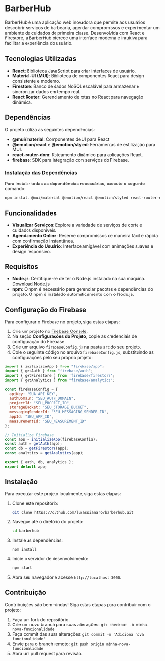 # BarberHub

BarberHub é uma aplicação web inovadora que permite aos usuários descobrir serviços de barbearia, agendar compromissos e experimentar um ambiente de cuidados de primeira classe. Desenvolvida com React e Firestore, a BarberHub oferece uma interface moderna e intuitiva para facilitar a experiência do usuário.

## Tecnologias Utilizadas

- **React**: Biblioteca JavaScript para criar interfaces de usuário.
- **Material-UI (MUI)**: Biblioteca de componentes React para design consistente e moderno.
- **Firestore**: Banco de dados NoSQL escalável para armazenar e sincronizar dados em tempo real.
- **React Router**: Gerenciamento de rotas no React para navegação dinâmica.

## Dependências

O projeto utiliza as seguintes dependências:

- **@mui/material**: Componentes de UI para React.
- **@emotion/react** e **@emotion/styled**: Ferramentas de estilização para MUI.
- **react-router-dom**: Roteamento dinâmico para aplicações React.
- **firebase**: SDK para integração com serviços do Firebase.

### Instalação das Dependências

Para instalar todas as dependências necessárias, execute o seguinte comando:

```bash
npm install @mui/material @emotion/react @emotion/styled react-router-dom firebase
```

## Funcionalidades

- **Visualizar Serviços**: Explore a variedade de serviços de corte e cuidados disponíveis.
- **Agendamento Online**: Reserve compromissos de maneira fácil e rápida com confirmação instantânea.
- **Experiência do Usuário**: Interface amigável com animações suaves e design responsivo.

## Requisitos

- **Node.js**: Certifique-se de ter o Node.js instalado na sua máquina. [Download Node.js](https://nodejs.org/)
- **npm**: O npm é necessário para gerenciar pacotes e dependências do projeto. O npm é instalado automaticamente com o Node.js.

## Configuração do Firebase

Para configurar o Firebase no projeto, siga estas etapas:

1. Crie um projeto no [Firebase Console](https://console.firebase.google.com/).
2. Na seção **Configurações do Projeto**, copie as credenciais de configuração do Firebase.
3. Crie um arquivo `firebaseConfig.js` na pasta `src` do seu projeto.
4. Cole o seguinte código no arquivo `firebaseConfig.js`, substituindo as configurações pelo seu próprio projeto:

```javascript
import { initializeApp } from "firebase/app";
import { getAuth } from "firebase/auth";
import { getFirestore } from 'firebase/firestore';
import { getAnalytics } from "firebase/analytics";

const firebaseConfig = {
  apiKey: "SUA_API_KEY",
  authDomain: "SEU_AUTH_DOMAIN",
  projectId: "SEU_PROJECT_ID",
  storageBucket: "SEU_STORAGE_BUCKET",
  messagingSenderId: "SEU_MESSAGING_SENDER_ID",
  appId: "SEU_APP_ID",
  measurementId: "SEU_MEASUREMENT_ID"
};

// Initialize Firebase
const app = initializeApp(firebaseConfig);
const auth = getAuth(app);
const db = getFirestore(app);
const analytics = getAnalytics(app);

export { auth, db, analytics };
export default app;
```

## Instalação

Para executar este projeto localmente, siga estas etapas:

1. Clone este repositório:

   ```bash
   git clone https://github.com/lucaspianaro/barberhub.git
   ```

2. Navegue até o diretório do projeto:

   ```bash
   cd barberhub
   ```

3. Instale as dependências:

   ```bash
   npm install
   ```

4. Inicie o servidor de desenvolvimento:

   ```bash
   npm start
   ```

5. Abra seu navegador e acesse `http://localhost:3000`.

## Contribuição

Contribuições são bem-vindas! Siga estas etapas para contribuir com o projeto:

1. Faça um fork do repositório.
2. Crie um novo branch para suas alterações: `git checkout -b minha-nova-funcionalidade`
3. Faça commit das suas alterações: `git commit -m 'Adiciona nova funcionalidade'`
4. Envie para o branch remoto: `git push origin minha-nova-funcionalidade`
5. Abra um pull request para revisão.

```